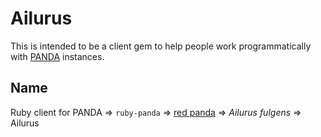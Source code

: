 # Ailurus #

This is intended to be a client gem to help people work programmatically with
[PANDA](http://pandaproject.net/) instances.

## Name ##

Ruby client for PANDA => `ruby-panda` =>
[red panda](http://en.wikipedia.org/wiki/Red_panda) => _Ailurus fulgens_ =>
Ailurus
